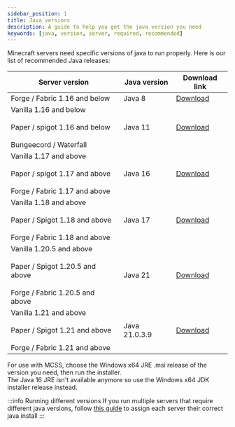 ```yaml
---
sidebar_position: 1
title: Java versions
description: A guide to help you get the java version you need
keywords: [java, version, server, required, recommended]
---
```



Minecraft servers need specific versions of java to run properly. Here is our list of recommended Java releases:

| Server version                                                                    | Java version | Download link                                                          |
|-----------------------------------------------------------------------------------|--------------|------------------------------------------------------------------------|
| Forge / Fabric 1.16 and below                                                              | Java 8       | [Download](https://adoptium.net/temurin/releases/?os=windows&arch=x64&package=jre&version=8)  |
| Vanilla 1.16 and below<br></br>Paper / spigot 1.16 and below<br></br>Bungeecord / Waterfall | Java 11      | [Download](https://adoptium.net/temurin/releases/?os=windows&arch=x64&package=jre&version=11) |
| Vanilla 1.17 and above<br></br>Paper / spigot 1.17 and above<br></br>Forge / Fabric 1.17 and above   | Java 16      | [Download](https://adoptium.net/temurin/archive/?version=16) |
| Vanilla 1.18 and above<br></br>Paper / Spigot 1.18 and above<br></br>Forge / Fabric 1.18 and above     | Java 17      | [Download](https://adoptium.net/temurin/releases/?os=windows&arch=x64&package=jre&version=17) |
| Vanilla 1.20.5 and above<br></br>Paper / Spigot 1.20.5 and above<br></br>Forge / Fabric 1.20.5 and above     | Java 21      | [Download](https://adoptium.net/temurin/releases/?os=windows&arch=x64&package=jre&version=21) |
| Vanilla 1.21 and above<br></br>Paper / Spigot 1.21 and above<br></br>Forge / Fabric 1.21 and above     | Java 21.0.3.9      | [Download](https://adoptium.net/temurin/releases/?os=windows&arch=x64&package=jre&version=61) |

For use with MCSS, choose the Windows x64 JRE .msi release of the version you need, then run the installer.<br/>
The Java 16 JRE isn't available anymore so use the Windows x64 JDK installer release instead.

:::info Running different versions
If you run multiple servers that require different java versions, follow [this guide](/advanced/java-path-update#-per-server) to assign each server their correct java install
:::
